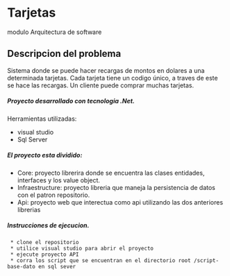 # Tarjetas
modulo Arquitectura de software

## Descripcion del problema
Sistema donde se puede hacer recargas de montos en dolares a una determinada tarjetas.
Cada tarjeta tiene un codigo único, a traves de este se hace las recargas.
Un cliente puede comprar muchas tarjetas.


##### Proyecto desarrollado con tecnologia .Net.
Herramientas utilizadas:
 * visual studio
 * Sql Server
 

##### El proyecto esta dividido:
* Core: proyecto librerira donde se encuentra las clases entidades, interfaces y los value object.
* Infraestructure: proyecto libreria que maneja la persistencia de datos con el patron repositorio.
* Api: proyecto web que interectua como api utilizando las dos anteriores librerias

##### Instrucciones de ejecucion.
```
 * clone el repositorio
 * utilice visual studio para abrir el proyecto
 * ejecute proyecto API
 * corra los script que se encuentran en el directorio root /script-base-dato en sql sever 
```
